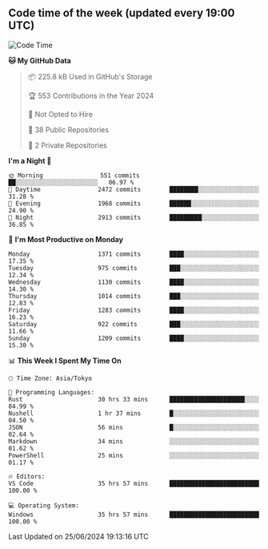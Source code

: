## Code time of the week (updated every 19:00 UTC)

<!--START_SECTION:waka-->
![Code Time](http://img.shields.io/badge/Code%20Time-3%2C311%20hrs%2040%20mins-blue)

**🐱 My GitHub Data** 

> 📦 225.8 kB Used in GitHub's Storage 
 > 
> 🏆 553 Contributions in the Year 2024
 > 
> 🚫 Not Opted to Hire
 > 
> 📜 38 Public Repositories 
 > 
> 🔑 2 Private Repositories 
 > 
**I'm a Night 🦉** 

```text
🌞 Morning                551 commits         ██░░░░░░░░░░░░░░░░░░░░░░░   06.97 % 
🌆 Daytime                2472 commits        ████████░░░░░░░░░░░░░░░░░   31.28 % 
🌃 Evening                1968 commits        ██████░░░░░░░░░░░░░░░░░░░   24.90 % 
🌙 Night                  2913 commits        █████████░░░░░░░░░░░░░░░░   36.85 % 
```
📅 **I'm Most Productive on Monday** 

```text
Monday                   1371 commits        ████░░░░░░░░░░░░░░░░░░░░░   17.35 % 
Tuesday                  975 commits         ███░░░░░░░░░░░░░░░░░░░░░░   12.34 % 
Wednesday                1130 commits        ████░░░░░░░░░░░░░░░░░░░░░   14.30 % 
Thursday                 1014 commits        ███░░░░░░░░░░░░░░░░░░░░░░   12.83 % 
Friday                   1283 commits        ████░░░░░░░░░░░░░░░░░░░░░   16.23 % 
Saturday                 922 commits         ███░░░░░░░░░░░░░░░░░░░░░░   11.66 % 
Sunday                   1209 commits        ████░░░░░░░░░░░░░░░░░░░░░   15.30 % 
```


📊 **This Week I Spent My Time On** 

```text
🕑︎ Time Zone: Asia/Tokyo

💬 Programming Languages: 
Rust                     30 hrs 33 mins      █████████████████████░░░░   84.99 % 
Nushell                  1 hr 37 mins        █░░░░░░░░░░░░░░░░░░░░░░░░   04.50 % 
JSON                     56 mins             █░░░░░░░░░░░░░░░░░░░░░░░░   02.64 % 
Markdown                 34 mins             ░░░░░░░░░░░░░░░░░░░░░░░░░   01.62 % 
PowerShell               25 mins             ░░░░░░░░░░░░░░░░░░░░░░░░░   01.17 % 

🔥 Editors: 
VS Code                  35 hrs 57 mins      █████████████████████████   100.00 % 

💻 Operating System: 
Windows                  35 hrs 57 mins      █████████████████████████   100.00 % 
```


 Last Updated on 25/06/2024 19:13:16 UTC
<!--END_SECTION:waka-->